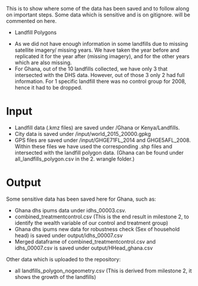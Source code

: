 This is to show where some of the data has been saved and to follow along on important steps. Some data which is sensitive and is on gitignore. will be commented on here. 

* Landfill Polygons
- As we did not have enough information in some landfills due to missing satellite imagery/ missing years. We have taken the year before and replicated it for the year after (missing imagery), and for the other years which are also missing. 
- For Ghana, out of the 10 landfills collected, we have only 3 that intersected with the DHS data. However, out of those 3 only 2 had full information. For 1 specific landfill there was no control group for 2008, hence it had to be dropped. 

# Input 
- Landfill data (.kmz files) are saved under /Ghana or Kenya/Landfills. 
- City data is saved under /input/world_2015_20000.gpkg
- GPS files are saved under /input/GHGE71FL_2014 and GHGE5AFL_2008. Within these files we have used the corresponding .shp files and intersected with the landfill polygon data. (Ghana can be found under all_landfills_polygon.csv in the 2. wrangle folder.)

# Output 
Some sensitive data has been saved here for Ghana, such as:
- Ghana dhs ipums data under idhs_00003.csv. 
- combined_treatmentcontrol.csv (This is the end result in milestone 2, to identify the wealth variable of our control and treatment group)
- Ghana dhs ipums new data for robustness check (Sex of household head) is saved under output/idhs_00007.csv
- Merged dataframe of combined_treatmentcontrol.csv and idhs_00007.csv is saved under output/HHead_ghana.csv

Other data which is uploaded to the repository: 
- all landfills_polygon_nogeometry.csv (This is derived from milestone 2, it shows the growth of the landfills)

# 